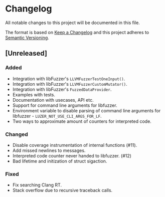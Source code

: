 # Changelog

All notable changes to this project will be documented in this file.

The format is based on [Keep a Changelog](https://keepachangelog.com/en/1.0.0/)
and this project adheres to [Semantic Versioning](https://semver.org/spec/v2.0.0.html).

## [Unreleased]

### Added

- Integration with libFuzzer's `LLVMFuzzerTestOneInput()`.
- Integration with libFuzzer's `LLVMFuzzerCustomMutator()`.
- Integration with libFuzzer's `FuzzedDataProvider`.
- Examples with tests.
- Documentation with usecases, API etc.
- Support for command line arguments for libfuzzer.
- Environment variable to disable parsing of command line arguments for libfuzzer - `LUZER_NOT_USE_CLI_ARGS_FOR_LF`.
- Two ways to approximate amount of counters for interpreted code.

### Changed

- Disable coverage instrumentation of internal functions (#11).
- Add missed newlines to messages.
- Interpreted code counter never handed to libfuzzer. (#12)
- Bad lifetime and initization of struct sigaction.

### Fixed

- Fix searching Clang RT.
- Stack overflow due to recursive traceback calls.
